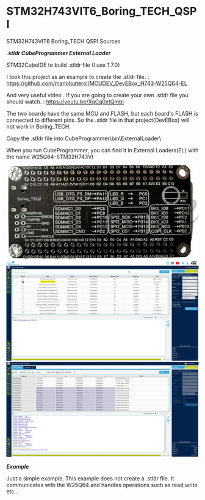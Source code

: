 # STM32H743VIT6_Boring_TECH_QSPI
 STM32H743VIT6 Boring_TECH QSPI Sources
 
 
 ***.stldr CubeProgrammer External Loader***
 
 STM32CubeIDE to build .stldr file (I use 1.7.0)
 
 I took this project as an example to create the .stldr file. : https://github.com/manoloaterol/MCUDEV_DevEBox_H743-W25Q64-EL
 
 And very useful video . If you are going to create your own .stldr file you should watch. : https://youtu.be/XqCq0xtQmbI
 
 The two boards have the same MCU and FLASH, but each board's FLASH is connected to different pins. So the .stldr file in that project(DevEBox) will not work in Boring_TECH.
 
 
 Copy the .stldr file into CubeProgrammer\bin\ExternalLoader\
 
 When you run CubeProgrammer, you can find it in External Loaders(EL) with the name W25Q64-STM32H743VI
 
![alt text](https://github.com/osos11-Git/STM32H743VIT6_Boring_TECH_QSPI/blob/main/Board%20Pics/board2.JPG?raw=true)
![alt text](https://github.com/osos11-Git/STM32H743VIT6_Boring_TECH_QSPI/blob/main/CubeProgrammer%20ExtLoader/CUBEP.JPG?raw=true)
![alt text](https://github.com/osos11-Git/STM32H743VIT6_Boring_TECH_QSPI/blob/main/CubeProgrammer%20ExtLoader/CUBEP2.JPG?raw=true)



 ***Example***
 
 Just a simple example. This example does not create a .stldr file. It communicates with the W25Q64 and handles operations such as read,write etc...
 
